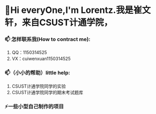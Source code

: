 #  👋Hi everyOne,I'm Lorentz.我是崔文轩，来自CSUST计通学院，
### 📫 怎样联系我(How to contract me):
1. QQ：1150314525
2. VX：cuiwenxuan1150314525

### 📫（小小的帮助）little help:
1. CSUST计通学院同学的实验
2. CSUST计通学院同学的期末考试题库

### ⚡一些小型自己制作的项目
<!--
**hendredlorentz/hendredlorentz** is a ✨ _special_ ✨ repository because its `README.md` (this file) appears on your GitHub profile.

Here are some ideas to get you started:

- 🔭 I’m currently working on ...
- 🌱 I’m currently learning ...
- 👯 I’m looking to collaborate on ...
- 🤔 I’m looking for help with ...
- 💬 Ask me about ...
- 📫 How to reach me: ...
- 😄 Pronouns: ...
-  Fun fact: ...
-->

